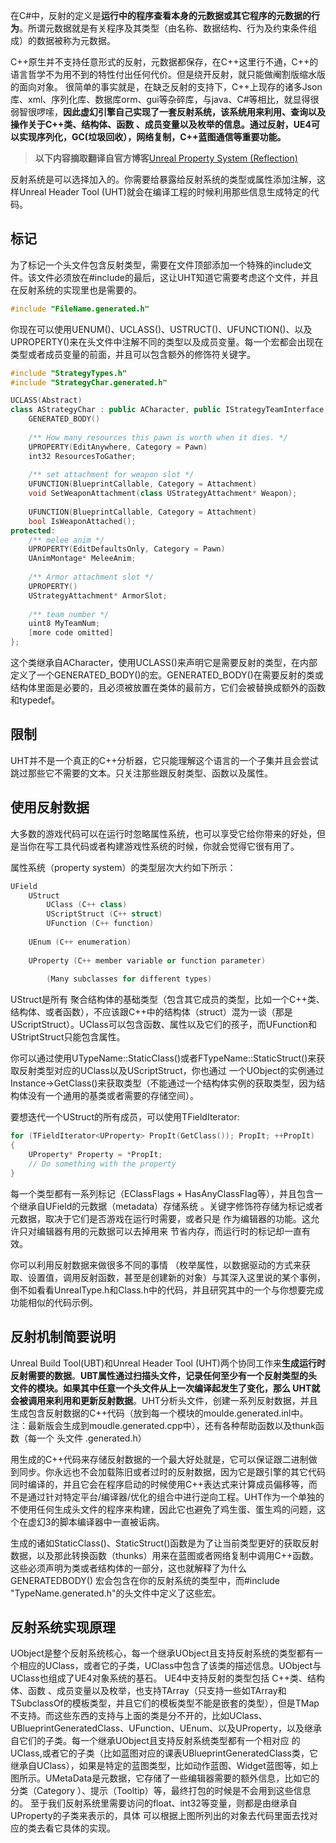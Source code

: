 在C#中，反射的定义是**运行中的程序查看本身的元数据或其它程序的元数据的行为**。所谓元数据就是有关程序及其类型（由名称、数据结构、行为及约束条件组成）的数据被称为元数据。

 C++原生并不支持任意形式的反射，元数据都保存，在C++这里行不通，C++的语言哲学不为用不到的特性付出任何代价。但是绕开反射，就只能做阉割版缩水版的面向对象。
 很简单的事实就是，在缺乏反射的支持下，C++上现存的诸多Json库、xml、序列化库、数据库orm、gui等杂碎库，与java、C#等相比，就显得很弱智很啰嗦，**因此虚幻引擎自己实现了一套反射系统，该系统用来利用、查询以及操作关于C++类、结构体、函数 、成员变量以及枚举的信息。通过反射，UE4可以实现序列化，GC(垃圾回收），网络复制，C++蓝图通信等重要功能。**

> **以下内容摘取翻译自官方博客**[Unreal Property System (Reflection) ](https://www.unrealengine.com/zh-CN/blog/unreal-property-system-reflection)

 反射系统是可以选择加入的。你需要给暴露给反射系统的类型或属性添加注解，这样Unreal Header Tool (UHT)就会在编译工程的时候利用那些信息生成特定的代码。

标记
---

为了标记一个头文件包含反射类型，需要在文件顶部添加一个特殊的include文件。该文件必须放在#include的最后，这让UHT知道它需要考虑这个文件，并且在反射系统的实现里也是需要的。

```cpp
#include "FileName.generated.h"
```

你现在可以使用UENUM()、UCLASS()、USTRUCT()、UFUNCTION()、以及UPROPERTY()来在头文件中注解不同的类型以及成员变量。每一个宏都会出现在类型或者成员变量的前面，并且可以包含额外的修饰符关键字。

```cpp
#include "StrategyTypes.h" 
#include "StrategyChar.generated.h" 

UCLASS(Abstract)
class AStrategyChar : public ACharacter, public IStrategyTeamInterface { 
	GENERATED_BODY() 
	
	/** How many resources this pawn is worth when it dies. */ 
	UPROPERTY(EditAnywhere, Category = Pawn) 
	int32 ResourcesToGather; 
	
	/** set attachment for weapon slot */ 
	UFUNCTION(BlueprintCallable, Category = Attachment) 
	void SetWeaponAttachment(class UStrategyAttachment* Weapon); 
	
	UFUNCTION(BlueprintCallable, Category = Attachment) 
	bool IsWeaponAttached(); 
protected: 
	/** melee anim */ 
	UPROPERTY(EditDefaultsOnly, Category = Pawn) 
	UAnimMontage* MeleeAnim; 
	
	/** Armor attachment slot */
	UPROPERTY() 
	UStrategyAttachment* ArmorSlot; 
	
	/** team number */
	uint8 MyTeamNum; 
	[more code omitted] 
};
```

这个类继承自ACharacter，使用UCLASS()来声明它是需要反射的类型，在内部定义了一个GENERATED\_BODY()的宏。GENERATED\_BODY()在需要反射的类或结构体里面是必要的，且必须被放置在类体的最前方，它们会被替换成额外的函数和typedef。

限制
---

 UHT并不是一个真正的C++分析器，它只能理解这个语言的一个子集并且会尝试跳过那些它不需要的文本。只关注那些跟反射类型、函数以及属性。

使用反射数据
---

大多数的游戏代码可以在运行时忽略属性系统，也可以享受它给你带来的好处，但是当你在写工具代码或者构建游戏性系统的时候，你就会觉得它很有用了。

 属性系统（property system）的类型层次大约如下所示：

```cpp
UField 
	UStruct 
		UClass (C++ class) 
		UScriptStruct (C++ struct) 
		UFunction (C++ function) 
		
	UEnum (C++ enumeration) 
	
	UProperty (C++ member variable or function parameter) 
	
		(Many subclasses for different types)
```

 UStruct是所有 聚合结构体的基础类型（包含其它成员的类型，比如一个C++类、结构体、或者函数），不应该跟C++中的结构体（struct）混为一谈（那是UScriptStruct）。UClass可以包含函数、属性以及它们的孩子，而UFunction和UStriptStruct只能包含属性。

 你可以通过使用UTypeName::StaticClass()或者FTypeName::StaticStruct()来获取反射类型对应的UClass以及UScriptStruct，你也通过 一个UObject的实例通过Instance->GetClass()来获取类型（不能通过一个结构体实例的获取类型，因为结构体没有一个通用的基类或者需要的存储空间）。

 要想迭代一个UStruct的所有成员，可以使用TFieldIterator:

```cpp
for (TFieldIterator<UProperty> PropIt(GetClass()); PropIt; ++PropIt) 
{ 
	UProperty* Property = *PropIt; 
	// Do something with the property 
}
```

每一个类型都有一系列标记（EClassFlags + HasAnyClassFlag等），并且包含一个继承自UField的元数据（metadata）存储系统 。关键字修饰符存储为标记或者元数据，取决于它们是否游戏在运行时需要，或者只是 作为编辑器的功能。这允许只对编辑器有用的元数据可以去掉用来 节省内存，而运行时的标记却一直有效。

你可以利用反射数据来做很多不同的事情 （枚举属性，以数据驱动的方式来获取、设置值，调用反射函数，甚至是创建新的对象）与其深入这里说的某个事例，倒不如看看UnrealType.h和Class.h中的代码，并且研究其中的一个与你想要完成功能相似的代码示例。

反射机制简要说明
---

Unreal Build Tool(UBT)和Unreal Header Tool (UHT)两个协同工作来**生成运行时反射需要的数据**。**UBT属性通过扫描头文件，记录任何至少有一个反射类型的头文件的模块。如果其中任意一个头文件从上一次编译起发生了变化，那么 UHT就会被调用来利用和更新反射数据**。UHT分析头文件，创建一系列反射数据，并且生成包含反射数据的C++代码（放到每一个模块的moulde.generated.inl中。注：最新版会生成到moudle.generated.cpp中），还有各种帮助函数以及thunk函数（每一个 头文件 .generated.h）

用生成的C++代码来存储反射数据的一个最大好处就是，它可以保证跟二进制做到同步。你永远也不会加载陈旧或者过时的反射数据，因为它是跟引擎的其它代码同时编译的，并且它会在程序启动的时候使用C++表达式来计算成员偏移等，而不是通过针对特定平台/编译器/优化的组合中进行逆向工程。UHT作为一个单独的不使用任何生成头文件的程序来构建，因此它也避免了鸡生蛋、蛋生鸡的问题，这个在虚幻3的脚本编译器中一直被诟病。

生成的诸如StaticClass()、StaticStruct()函数是为了让当前类型更好的获取反射数据，以及那此转换函数（thunks）用来在蓝图或者网络复制中调用C++函数。这些必须声明为类或者结构体的一部分，这也就解释了为什么GENERATEDBODY() 宏会包含在你的反射系统的类型中，而#include "TypeName.generated.h"的头文件中定义了这些宏。

反射系统实现原理
---
UObject是整个反射系统核心，每一个继承UObject且支持反射系统的类型都有一个相应的UClass，或者它的子类，UClass中包含了该类的描述信息。UObject与UClass也组成了UE4对象系统的基石。
UE4中支持反射的类型包括 C++类、结构体、函数 、成员变量以及枚举，也支持TArray（只支持一些如TArray和TSubclassOf的模板类型，并且它们的模板类型不能是嵌套的类型），但是TMap不支持。而这些东西的支持与上面的类是分不开的，比如UClass、UBlueprintGeneratedClass、UFunction、UEnum、以及UProperty，以及继承自它们的子类。每一个继承UObject且支持反射系统类型都有一个相对应 的UClass,或者它的子类（比如蓝图对应的课表UBlueprintGeneratedClass类，它继承自UClass），如果是特定的蓝图类型，比如动作蓝图、Widget蓝图等，如上图所示。UMetaData是元数据，它存储了一些编辑器需要的额外信息，比如它的分类（Category ）、提示（Tooltip）等，最终打包的时候是不会用到这些信息的。
至于我们反射系统里需要访问的float、int32等变量，则都是由继承自UProperty的子类来表示的，具体 可以根据上图所列出的对象去代码里面去找对应的类去看它具体的实现。